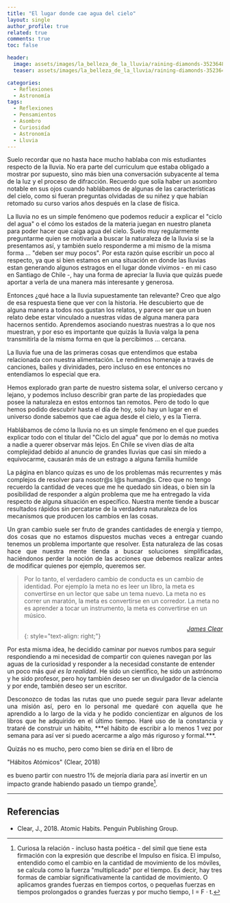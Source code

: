 ```yaml
---
title: "El lugar donde cae agua del cielo"
layout: single
author_profile: true
related: true
comments: true
toc: false

header:
  image: assets/images/la_belleza_de_la_lluvia/raining-diamonds-352364871.png
  teaser: assets/images/la_belleza_de_la_lluvia/raining-diamonds-352364871.png

categories:
  - Reflexiones
  - Astronomía
tags:
  - Reflexiones
  - Pensamientos
  - Asombro
  - Curiosidad
  - Astronomía
  - Lluvia
---
```

<p align="justify" markdown="1">

Suelo recordar que no hasta hace mucho hablaba con mis estudiantes respecto de la lluvia. No era parte del curriculum que estaba obligado a mostrar por supuesto, sino más bien una conversación subyacente al tema de la luz y el proceso de difracción. Recuerdo que solía haber un asombro notable en sus ojos cuando hablábamos de algunas de las características del cielo, como si fueran preguntas olvidadas de su niñez y que habían retomado su curso varios años después en la clase de física.


La lluvia no es un simple fenómeno que podemos reducir a explicar el "ciclo del agua" o el cómo los estados de la materia juegan en nuestro planeta para poder hacer que caiga agua del cielo. Suelo muy regularmente preguntarme quien se motivaría a buscar la naturaleza de la lluvia si se la presentamos así, y también suelo responderme a mi mismo de la misma forma ... "deben ser muy pocos". Por esta razón quise escribir un poco al respecto, ya que si bien estamos en una situación en donde las lluvias estan generando algunos estragos en el lugar donde vivimos - en mi caso en Santiago de Chile -, hay una forma de apreciar la lluvia que quizás puede aportar a verla de una manera más interesante y generosa.


Entonces ¿qué hace a la lluvia supuestamente tan relevante? Creo que algo de esa respuesta tiene que ver con la historia. He descubierto que de alguna manera a todos nos gustan los relatos, y parece ser que un buen relato debe estar vinculado a nuestras vidas de alguna manera para hacernos sentido. Aprendemos asociando nuestras nuestras a lo que nos muestran, y por eso es importante que quizás la lluvia valga la pena transmitirla de la misma forma en que la percibimos ... cercana.


La lluvia fue una de las primeras cosas que entendimos que estaba relacionada con nuestra alimentación. Le rendimos homenaje a través de canciones, bailes y divinidades, pero incluso en ese entonces no entendíamos lo especial que era.


Hemos explorado gran parte de nuestro sistema solar, el universo cercano y lejano, y podemos incluso describir gran parte de las propiedades que posee la naturaleza en estos entornos tan remotos. Pero de todo lo que hemos podido descubrir hasta el día de hoy, solo hay un lugar en el universo donde sabemos que cae agua desde el cielo, y es la Tierra. 





Hablábamos de cómo la lluvia no es un simple fenómeno en el que puedes explicar todo con el titular del "Ciclo del agua"  que por lo demás no motiva a nadie a querer observar más lejos. En Chile se viven días de alta complejidad debido al anuncio de grandes lluvias que casi sin miedo a equivocarme, causarán más de un estrago a alguna familia humilde 

La página en blanco quizas es uno de los problemas más recurrentes y más complejos de resolver para nosotr@s l@s human@s. Creo que no tengo recuerdo la cantidad de veces que me he quedado sin ideas, o bien sin la posibilidad de responder a algún problema que me ha entregado la vida respecto de alguna situación en específico. Nuestra mente tiende a buscar resultados rápidos sin percatarse de la verdadera naturaleza de los mecanismos que producen los cambios en las cosas.
</p>

<p align="justify" markdown="1">
Un gran cambio suele ser fruto de grandes cantidades de energía y tiempo, dos cosas que no estamos dispuestos muchas veces a entregar cuando tenemos un problema importante que resolver. Esta naturaleza de las cosas hace que nuestra mente tienda a buscar soluciones simplificadas, haciéndonos perder la noción de las acciones que debemos realizar antes de modificar quienes por ejemplo, queremos ser.
</p>

> Por lo tanto, el verdadero cambio de conducta es un cambio de identidad. Por ejemplo la meta no es leer un libro, la meta es convertirse en un lector que sabe un tema nuevo. La meta no es correr un maratón, la meta es convertirse en un corredor. La meta no es aprender a tocar un instrumento, la meta es convertirse en un músico.
>
> <cite style="text-align: right; display: block;"><a href="https://blackci.rocks/2021/08/habitos-atomicos-de-james-clear/" target="_blank">James Clear</a></cite>
{: style="text-align: right;"}

<p align="justify" markdown="1">

Por esta misma idea, he decidido caminar por nuevos rumbos para seguir respondiendo a mi necesidad de compartir con quienes navegan por las aguas de la curiosidad y responder a la necesidad constante de entender un poco más *qué es la realidad*. He sido un científico, he sido un astrónomo y he sido profesor, pero hoy también deseo ser un divulgador de la ciencia y por ende, también deseo ser un escritor.
</p>

<p align="justify" markdown="1">
Desconozco de todas las rutas que uno puede seguir para llevar adelante una misión así, pero en lo personal me quedaré con aquella que he aprendido a lo largo de la vida y he podido concientizar en algunos de los libros que he adquirido en el último tiempo. Haré uso de la constancia y trataré de construir un hábito, ***el hábito de escribir a lo menos 1 vez por semana para así ver si puedo acercarme a algo más riguroso y formal.***.
</p>

<p align="justify" markdown="1">
Quizás no es mucho, pero como bien se diría en el libro de


"Hábitos Atómicos" (Clear, 2018)

 es bueno partir con nuestro 1% de mejoría diaria para así invertir en un impacto grande habiendo pasado un tiempo grande[^1].
</p>

[^1]: Curiosa la relación - incluso hasta poética - del simil que tiene esta firmación con la expresión que describe el Impulso en física. El impulso, entendido como el cambio en la cantidad de movimiento de los móviles, se calcula como la fuerza "multiplicado" por el tiempo. Es decir, hay tres formas de cambiar significativamente la cantidad de movimiento. O aplicamos grandes fuerzas en tiempos cortos, o pequeñas fuerzas en tiempos prolongados o grandes fuerzas y por mucho tiempo,  I = F · t.

---

## Referencias

- Clear, J., 2018. Atomic Habits. Penguin Publishing Group.



